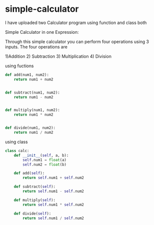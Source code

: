 # simple-calculator
I have uploaded two Calculator program using function and class both

Simple Calculator in one Expression:

Through this simple calculator you can perform four operations using 3 inputs. The four operations are

1)Addition 2) Subtraction 3) Multiplication 4) Division 

using fuctions

```python
def add(num1, num2):
    return num1 + num2


def subtract(num1, num2):
    return num1 - num2


def multiply(num1, num2):
    return num1 * num2


def divide(num1, num2):
    return num1 / num2

```
using class

```python
class calc:
    def __init__(self, a, b):
        self.num1 = float(a)
        self.num2 = float(b)

    def add(self):
        return self.num1 + self.num2

    def subtract(self):
        return self.num1 - self.num2

    def multiply(self):
        return self.num1 * self.num2

    def divide(self):
        return self.num1 / self.num2


```
